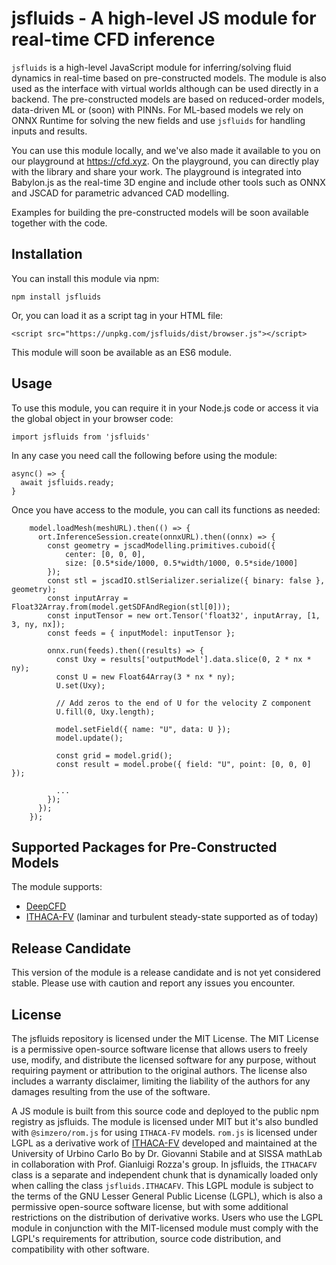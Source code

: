 # jsfluids - A high-level JS module for real-time CFD inference

`jsfluids` is a high-level JavaScript module for inferring/solving fluid dynamics in real-time based on pre-constructed models. The module is also used as the interface with virtual worlds although can be used directly in a backend. The pre-constructed models are based on reduced-order models, data-driven ML or (soon) with PINNs. For ML-based models we rely on ONNX Runtime for solving the new fields and use `jsfluids` for handling inputs and results.

You can use this module locally, and we've also made it available to you on our playground at https://cfd.xyz. On the playground,  you can directly play with the library and share your work. The playground is integrated into Babylon.js as the real-time 3D engine and include other tools such as ONNX and JSCAD for parametric advanced CAD modelling.

Examples for building the pre-constructed models will be soon available together with the code.

## Installation

You can install this module via npm:

```
npm install jsfluids
```

Or, you can load it as a script tag in your HTML file:

```
<script src="https://unpkg.com/jsfluids/dist/browser.js"></script>
```

This module will soon be available as an ES6 module.

## Usage

To use this module, you can require it in your Node.js code or access it via the global object in your browser code:

```
import jsfluids from 'jsfluids'
```

In any case you need call the following before using the module:

```
async() => {
  await jsfluids.ready;
}
```

Once you have access to the module, you can call its functions as needed:

```
    model.loadMesh(meshURL).then(() => {
      ort.InferenceSession.create(onnxURL).then((onnx) => {
        const geometry = jscadModelling.primitives.cuboid({
            center: [0, 0, 0],
            size: [0.5*side/1000, 0.5*width/1000, 0.5*side/1000]
        });
        const stl = jscadIO.stlSerializer.serialize({ binary: false }, geometry);
        const inputArray = Float32Array.from(model.getSDFAndRegion(stl[0]));
        const inputTensor = new ort.Tensor('float32', inputArray, [1, 3, ny, nx]);
        const feeds = { inputModel: inputTensor };

        onnx.run(feeds).then((results) => {
          const Uxy = results['outputModel'].data.slice(0, 2 * nx * ny);
          const U = new Float64Array(3 * nx * ny);
          U.set(Uxy);

          // Add zeros to the end of U for the velocity Z component
          U.fill(0, Uxy.length);

          model.setField({ name: "U", data: U });
          model.update();

          const grid = model.grid();
          const result = model.probe({ field: "U", point: [0, 0, 0] });

          ...
        });
      });
    });
```

## Supported Packages for Pre-Constructed Models

The module supports:

- [DeepCFD](https://github.com/mdribeiro/DeepCFD)
- [ITHACA-FV](https://github.com/mathLab/ITHACA-FV) (laminar and turbulent steady-state supported as of today)

## Release Candidate

This version of the module is a release candidate and is not yet considered stable. Please use with caution and report any issues you encounter.

## License

The jsfluids repository is licensed under the MIT License. The MIT License is a permissive open-source software license that allows users to freely use, modify, and distribute the licensed software for any purpose, without requiring payment or attribution to the original authors. The license also includes a warranty disclaimer, limiting the liability of the authors for any damages resulting from the use of the software.

A JS module is built from this source code and deployed to the public npm registry as jsfluids. The module is licensed under MIT but it's also bundled with `@simzero/rom.js` for using `ITHACA-FV` models. `rom.js` is licensed under LGPL as a derivative work of [ITHACA-FV](https://github.com/ITHACA-FV/ITHACA-FV) developed and maintained at the University of Urbino Carlo Bo by Dr. Giovanni Stabile and at SISSA mathLab in collaboration with Prof. Gianluigi Rozza's group. In jsfluids, the `ITHACAFV` class is a separate and independent chunk that is dynamically loaded only when calling the class `jsfluids.ITHACAFV`. This LGPL module is subject to the terms of the GNU Lesser General Public License (LGPL), which is also a permissive open-source software license, but with some additional restrictions on the distribution of derivative works. Users who use the LGPL module in conjunction with the MIT-licensed module must comply with the LGPL's requirements for attribution, source code distribution, and compatibility with other software.
